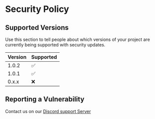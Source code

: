 # Security Policy

## Supported Versions

Use this section to tell people about which versions of your project are
currently being supported with security updates.

| Version | Supported          |
| ------- | ------------------ |
| 1.0.2   | :white_check_mark: |
| 1.0.1   | :white_check_mark: |
| 0.x.x   | :x:                |

## Reporting a Vulnerability

Contact us on our [Discord support Server](https://discord.com/invite/Okam1)

